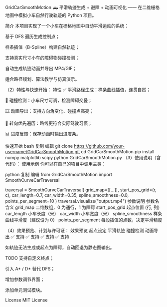 GridCarSmoothMotion
🛻 平滑轨迹生成 + 避障 + 动画可视化 —— 在二维栅格地图中模拟小车自然行驶轨迹的 Python 项目。

简介
本项目实现了一个小车在栅格地图中自动平滑运动的系统：

基于 DFS 遍历生成控制点；

样条插值（B-Spline）构建自然轨迹；

支持真实尺寸小车的障碍物碰撞检测；

自动生成轨迹动画并导出 MP4/GIF；

适合路径规划、算法教学与仿真演示。

（2）特性与快速开始：
特性
✅ 平滑路径生成：样条曲线插值，连贯自然；

🚫 碰撞检测：小车尺寸可调，检测障碍交叠；

🎞️ 动画导出：支持方向角变化、碰撞点高亮；

🧭 转向优先遍历：路线更符合实际驾驶习惯；

📊 进度反馈：保存动画时输出进度条。

快速开始
bash
复制
编辑
git clone https://github.com/your-username/GridCarSmoothMotion.git
cd GridCarSmoothMotion
pip install numpy matplotlib scipy
python GridCarSmoothMotion.py
（3）使用说明（含代码）：
使用示例
你可以在自己的项目中调用主类：

python
复制
编辑
from GridCarSmoothMotion import SmoothCurveCarTraversal

traversal = SmoothCurveCarTraversal(
    grid_map=[[...]], 
    start_pos_grid=(r, c), 
    car_length=0.7, 
    car_width=0.35,
    spline_smoothness=0.0,
    points_per_segment=10
)
traversal.visualize("output.mp4")
参数说明
参数名	含义
grid_map	二维数组，0 为通行，1 为障碍
start_pos_grid	起点位置 (行, 列)
car_length	小车长度（米）
car_width	小车宽度（米）
spline_smoothness	样条曲线平滑度（建议设为 0）
points_per_segment	每段插值的点数，决定平滑精度

（4）效果预览、计划与许可证：
效果预览
起点设定	平滑轨迹	碰撞检测	动画导出
✅ 支持	✅ 支持	✅ 支持	✅ 支持

如轨迹无法生成或起点为障碍，自动回退为静态图输出。

TODO
 支持自定义终点；

 引入 A* / D* 替代 DFS；

 增加参数调节界面；

 添加单元测试模块。

License
MIT License
